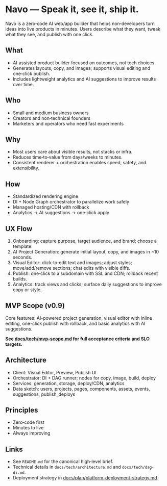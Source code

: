 # Navo — Speak it, see it, ship it.

Navo is a zero‑code AI web/app builder that helps non‑developers turn ideas into live products in minutes. Users describe what they want, tweak what they see, and publish with one click.

## What

- AI‑assisted product builder focused on outcomes, not tech choices.
- Generates layouts, copy, and images; supports visual editing and one‑click publish.
- Includes lightweight analytics and AI suggestions to improve results over time.

## Who

- Small and medium business owners
- Creators and non‑technical founders
- Marketers and operators who need fast experiments

## Why

- Most users care about visible results, not stacks or infra.
- Reduces time‑to‑value from days/weeks to minutes.
- Consistent renderer + orchestration enables speed, safety, and extensibility.

## How

- Standardized rendering engine
- DI + Node Graph orchestrator to parallelize work safely
- Managed hosting/CDN with rollback
- Analytics → AI suggestions → one‑click apply

## UX Flow

1. Onboarding: capture purpose, target audience, and brand; choose a template.
2. AI Project Generation: generate initial layout, copy, and images in ~10 seconds.
3. Visual Editor: click‑to‑edit text and images; adjust styles; move/add/remove sections; chat edits with visible diffs.
4. Publish: one‑click to a subdomain with SSL and CDN; rollback recent builds.
5. Analytics: track views and clicks; surface daily suggestions to improve copy or style.

## MVP Scope (v0.9)

Core features: AI-powered project generation, visual editor with inline editing, one-click publish with rollback, and basic analytics with AI suggestions.

**See [docs/tech/mvp-scope.md](../tech/mvp-scope.md) for full acceptance criteria and SLO targets.**

## Architecture

- Client: Visual Editor, Preview, Publish UI
- Orchestrator: DI + DAG runner; nodes for copy, image, build, deploy
- Services: generation, storage, deploy/CDN, analytics
- Data sketch: users, projects, pages, components, assets, events, suggestions, publish_deploys

## Principles

- Zero‑code first
- Minutes to live
- Always improving

## Links

- See `README.md` for the canonical high‑level brief.
- Technical details in `docs/tech/architecture.md` and `docs/tech/dag-di.md`.
- Deployment strategy in [docs/plan/platform-deployment-strategy.md](platform-deployment-strategy.md).

